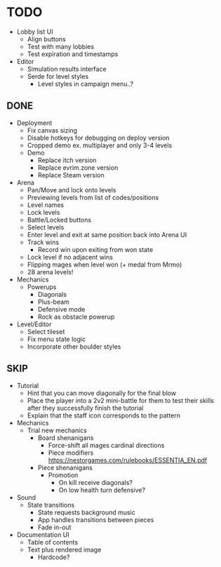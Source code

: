 # TODO

- Lobby list UI
  - Align buttons
  - Test with many lobbies
  - Test expiration and timestamps
- Editor
  - Simulation results interface
  - Serde for level styles
    - Level styles in campaign menu..?

## DONE

- Deployment
  - Fix canvas sizing
  - Disable hotkeys for debugging on deploy version
  - Cropped demo ex. multiplayer and only 3-4 levels
  - Demo
    - Replace itch version
    - Replace evrim.zone version
    - Replace Steam version
- Arena
  - Pan/Move and lock onto levels
  - Previewing levels from list of codes/positions
  - Level names
  - Lock levels
  - Battle/Locked buttons
  - Select levels
  - Enter level and exit at same position back into Arena UI
  - Track wins
    - Record win upon exiting from won state
  - Lock level if no adjacent wins
  - Flipping mages when level won (+ medal from Mrmo)
  - 28 arena levels!
- Mechanics
  - Powerups
    - Diagonals
    - Plus-beam
    - Defensive mode
    - Rock as obstacle powerup
- Level/Editor
  - Select tileset
  - Fix menu state logic
  - Incorporate other boulder styles

## SKIP

- Tutorial
  - Hint that you can move diagonally for the final blow
  - Place the player into a 2v2 mini-battle for them to test their skills after they successfully finish the tutorial
  - Explain that the staff icon corresponds to the pattern
- Mechanics
  - Trial new mechanics
    - Board shenanigans
      - Force-shift all mages cardinal directions
      - Piece modifiers <https://nestorgames.com/rulebooks/ESSENTIA_EN.pdf>
    - Piece shenanigans
      - Promotion
        - On kill receive diagonals?
        - On low health turn defensive?
- Sound
  - State transitions
    - State requests background music
    - App handles transitions between pieces
    - Fade in-out
- Documentation UI
  - Table of contents
  - Text plus rendered image
    - Hardcode?